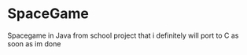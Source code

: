 # SpaceGame
Spacegame in Java from school project that i definitely will port to C as soon as im done
